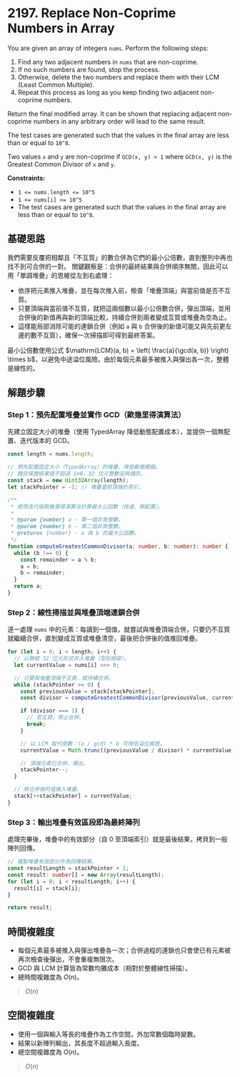 # 2197. Replace Non-Coprime Numbers in Array

You are given an array of integers `nums`. 
Perform the following steps:

1. Find any two adjacent numbers in `nums` that are non-coprime.
2. If no such numbers are found, stop the process.
3. Otherwise, delete the two numbers and replace them with their LCM (Least Common Multiple).
4. Repeat this process as long as you keep finding two adjacent non-coprime numbers.

Return the final modified array. 
It can be shown that replacing adjacent non-coprime numbers in any arbitrary order will lead to the same result.

The test cases are generated such that the values in the final array are less than or equal to `10^8`.

Two values `x` and `y` are non-coprime if `GCD(x, y) > 1` where `GCD(x, y)` is the Greatest Common Divisor of `x` and `y`.

**Constraints:**

- `1 <= nums.length <= 10^5`
- `1 <= nums[i] <= 10^5`
- The test cases are generated such that the values in the final array are less than or equal to `10^8`.

## 基礎思路

我們需要反覆把相鄰且「不互質」的數合併為它們的最小公倍數，直到整列中再也找不到可合併的一對。
關鍵觀察是：合併的最終結果與合併順序無關，因此可以用「單調堆疊」的思維從左到右處理：

- 依序把元素推入堆疊，並在每次推入前，檢查「堆疊頂端」與當前值是否不互質。
- 只要頂端與當前值不互質，就把這兩個數以最小公倍數合併，彈出頂端，並用合併後的新值再與新的頂端比較，持續合併到兩者變成互質或堆疊為空為止。
- 這樣能局部消除可能的連鎖合併（例如 `a` 與 `b` 合併後的新值可能又與先前更左邊的數不互質），確保一次掃描即可得到最終答案。

最小公倍數使用公式 $\mathrm{LCM}(a, b) = \left( \frac{a}{\gcd(a, b)} \right) \times b$，以避免中途溢位風險。由於每個元素最多被推入與彈出各一次，整體是線性的。

## 解題步驟

### Step 1：預先配置堆疊並實作 GCD（歐幾里得演算法）

先建立固定大小的堆疊（使用 TypedArray 降低動態配置成本），並提供一個無配置、迭代版本的 GCD。

```typescript
const length = nums.length;

// 預先配置固定大小（TypedArray）的堆疊，降低動態開銷。
// 題目保證結果值不超過 1e8，32 位元整數足夠儲存。
const stack = new Uint32Array(length);
let stackPointer = -1; // 堆疊當前頂端的索引。

/**
 * 使用迭代版歐幾里得演算法計算最大公因數（快速、無配置）。
 *
 * @param {number} a - 第一個非負整數。
 * @param {number} b - 第二個非負整數。
 * @returns {number} - a 與 b 的最大公因數。
 */
function computeGreatestCommonDivisor(a: number, b: number): number {
  while (b !== 0) {
    const remainder = a % b;
    a = b;
    b = remainder;
  }
  return a;
}
```

### Step 2：線性掃描並與堆疊頂端連鎖合併

逐一處理 `nums` 中的元素：每讀到一個值，就嘗試與堆疊頂端合併，只要仍不互質就繼續合併，直到變成互質或堆疊清空，最後把合併後的值推回堆疊。

```typescript
for (let i = 0; i < length; i++) {
  // 以無號 32 位元形式存入堆疊（型別相容）。
  let currentValue = nums[i] >>> 0;

  // 只要與堆疊頂端不互質，就持續合併。
  while (stackPointer >= 0) {
    const previousValue = stack[stackPointer];
    const divisor = computeGreatestCommonDivisor(previousValue, currentValue);

    if (divisor === 1) {
      // 若互質，停止合併。
      break;
    }

    // 以 LCM 取代兩數：(a / gcd) * b 可降低溢位風險。
    currentValue = Math.trunc((previousValue / divisor) * currentValue);

    // 頂端元素已合併，彈出。
    stackPointer--;
  }

  // 將合併後的值推入堆疊。
  stack[++stackPointer] = currentValue;
}
```

### Step 3：輸出堆疊有效區段即為最終陣列

處理完畢後，堆疊中的有效部分（自 0 至頂端索引）就是最後結果，拷貝到一般陣列回傳。

```typescript
// 複製堆疊有效部分作為回傳結果。
const resultLength = stackPointer + 1;
const result: number[] = new Array(resultLength);
for (let i = 0; i < resultLength; i++) {
  result[i] = stack[i];
}

return result;
```

## 時間複雜度

- 每個元素最多被推入與彈出堆疊各一次；合併過程的連鎖也只會使已有元素被再次檢查後彈出，不會重複無限次。
- GCD 與 LCM 計算皆為常數均攤成本（相對於整體線性掃描）。
- 總時間複雜度為 $O(n)$。

> $O(n)$

## 空間複雜度

- 使用一個與輸入等長的堆疊作為工作空間，外加常數個臨時變數。
- 結果以新陣列輸出，其長度不超過輸入長度。
- 總空間複雜度為 $O(n)$。

> $O(n)$
